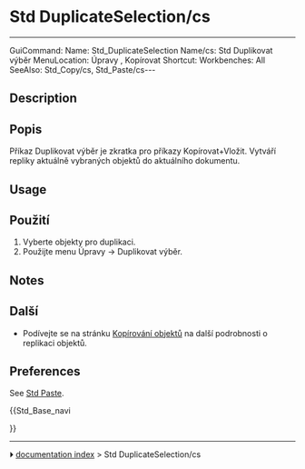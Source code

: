 # Std DuplicateSelection/cs
---
 GuiCommand:   Name: Std_DuplicateSelection   Name/cs: Std Duplikovat výběr   MenuLocation: Úpravy , Kopírovat   Shortcut:     Workbenches: All   SeeAlso: Std_Copy/cs, Std_Paste/cs---


</div>

## Description


<div class="mw-translate-fuzzy">

## Popis

Příkaz Duplikovat výběr je zkratka pro příkazy Kopírovat+Vložit. Vytváří repliky aktuálně vybraných objektů do aktuálního dokumentu.


</div>

## Usage


<div class="mw-translate-fuzzy">

## Použití

1.  Vyberte objekty pro duplikaci.
2.  Použijte menu Úpravy → Duplikovat výběr.


</div>

## Notes


<div class="mw-translate-fuzzy">

## Další

-   Podívejte se na stránku [Kopírování objektů](Copying_Objects/cs.md) na další podrobnosti o replikaci objektů.


</div>

## Preferences

See [Std Paste](Std_Paste#Preferences.md).





{{Std_Base_navi

}}



---
⏵ [documentation index](../README.md) > Std DuplicateSelection/cs
